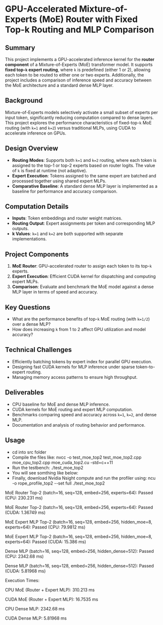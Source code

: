 

# GPU-Accelerated Mixture-of-Experts (MoE) Router with Fixed Top-k Routing and MLP Comparison

## Summary

This project implements a GPU-accelerated inference kernel for the **router component** of a Mixture-of-Experts (MoE) transformer model. It supports **fixed top-`k` expert routing**, where `k` is predefined (either 1 or 2), allowing each token to be routed to either one or two experts. Additionally, the project includes a comparison of inference speed and accuracy between the MoE architecture and a standard dense MLP layer.

## Background

Mixture-of-Experts models selectively activate a small subset of experts per input token, significantly reducing computation compared to dense layers. This project explores the performance characteristics of fixed-top-`k` MoE routing (with `k=1` and `k=2`) versus traditional MLPs, using CUDA to accelerate inference on GPUs.

## Design Overview

* **Routing Modes**: Supports both `k=1` and `k=2` routing, where each token is assigned to the top-1 or top-2 experts based on router logits. The value of `k` is fixed at runtime (not adaptive).
* **Expert Execution**: Tokens assigned to the same expert are batched and processed together using shared expert MLPs.
* **Comparative Baseline**: A standard dense MLP layer is implemented as a baseline for performance and accuracy comparison.

## Computation Details

* **Inputs**: Token embeddings and router weight matrices.
* **Routing Output**: Expert assignments per token and corresponding MLP outputs.
* **k Values**: `k=1` and `k=2` are both supported with separate implementations.

## Project Components

1. **MoE Router**: GPU-accelerated router to assign each token to its top-`k` experts.
2. **Expert Execution**: Efficient CUDA kernel for dispatching and computing expert MLPs.
3. **Comparison**: Evaluate and benchmark the MoE model against a dense MLP layer in terms of speed and accuracy.

## Key Questions

* What are the performance benefits of top-`k` MoE routing (with `k=1/2`) over a dense MLP?
* How does increasing `k` from 1 to 2 affect GPU utilization and model accuracy?

## Technical Challenges

* Efficiently batching tokens by expert index for parallel GPU execution.
* Designing fast CUDA kernels for MLP inference under sparse token-to-expert routing.
* Managing memory access patterns to ensure high throughput.

## Deliverables

* CPU baseline for MoE and dense MLP inference.
* CUDA kernels for MoE routing and expert MLP computation.
* Benchmarks comparing speed and accuracy across `k=1`, `k=2`, and dense MLP.
* Documentation and analysis of routing behavior and performance.

## Usage

* cd into src folder
* Compile the files like: nvcc -o test_moe_top2 test_moe_top2.cpp moe_cpu_top2.cpp moe_cuda_top2.cu -std=c++11
* Run the testbench: ./test_moe_top2
* You will see somthing like below:
* Finally, download Nvidia Nsight compute and run the profiler using: ncu -o rope_profile_top2 --set full ./test_moe_top2

MoE Router Top-2 (batch=16, seq=128, embed=256, experts=64): Passed (CPU: 230.231 ms)

MoE Router Top-2 (batch=16, seq=128, embed=256, experts=64): Passed (CUDA: 1.36749 ms)

MoE Expert MLP Top-2 (batch=16, seq=128, embed=256, hidden_moe=8, experts=64): Passed (CPU: 79.9812 ms)

MoE Expert MLP Top-2 (batch=16, seq=128, embed=256, hidden_moe=8, experts=64): Passed (CUDA: 15.386 ms)

Dense MLP (batch=16, seq=128, embed=256, hidden_dense=512): Passed (CPU: 2342.68 ms)

Dense MLP (batch=16, seq=128, embed=256, hidden_dense=512): Passed (CUDA: 5.81968 ms)

Execution Times:

CPU MoE (Router + Expert MLP): 310.213 ms

CUDA MoE (Router + Expert MLP): 16.7535 ms

CPU Dense MLP: 2342.68 ms

CUDA Dense MLP: 5.81968 ms

